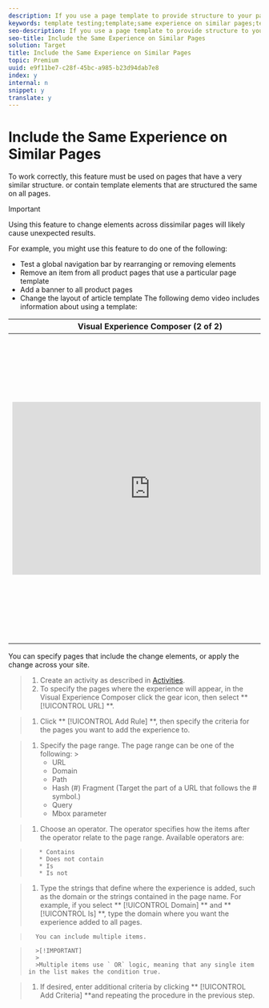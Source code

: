 ```yaml
---
description: If you use a page template to provide structure to your pages, or if your pages contain similar elements, this feature makes it possible to test variations in similarly structured page elements.
keywords: template testing;template;same experience on similar pages;template test
seo-description: If you use a page template to provide structure to your pages, or if your pages contain similar elements, this feature makes it possible to test variations in similarly structured page elements.
seo-title: Include the Same Experience on Similar Pages
solution: Target
title: Include the Same Experience on Similar Pages
topic: Premium
uuid: e9f11be7-c28f-45bc-a985-b23d94dab7e8
index: y
internal: n
snippet: y
translate: y
---
```


# Include the Same Experience on Similar Pages

To work correctly, this feature must be used on pages that have a very similar structure. or contain template elements that are structured the same on all pages. 


>[!IMPORTANT]
>
>Using this feature to change elements across dissimilar pages will likely cause unexpected results.



For example, you might use this feature to do one of the following: 

* Test a global navigation bar by rearranging or removing elements
* Remove an item from all product pages that use a particular page template
* Add a banner to all product pages
* Change the layout of article template
The following demo video includes information about using a template: 



<table id="table_C56F4BE9B867463380013C584D97DAD2"> 
 <thead> 
  <tr> 
   <th class="entry" colspan="2"> Visual Experience Composer (2 of 2) </th> 
   <th colname="col3" class="entry"> 7:29 </th> 
  </tr>
 </thead>
 <tbody> 
  <tr> 
   <td colspan="2"> <p> 
     <div width="550" class="video-iframe"> 
      <iframe src="https://www.youtube.com/embed/qwUKEp8en_k/" frameborder="0" webkitallowfullscreen="true" mozallowfullscreen="true" oallowfullscreen="true" msallowfullscreen="true" allowfullscreen="allowfullscreen" scrolling="no" width="550" height="345">https://www.youtube.com/embed/qwUKEp8en_k/</iframe>
     </div> </p> </td> 
   <td colname="col3"> <p> 
     <ul id="ul_B17C3EFA4B664415AE0159E418FF45C4"> 
      <li id="li_916224D2105348BE93D60015B2F43D4F">Rename and duplicate an experience </li> 
      <li id="li_0FED234A3A054DEAB62C4F58BAB47F7F">Create a redirect experience </li> 
      <li id="li_79866ECECA2D4ACB9AE991B2922ADA84">Target an activity to a single URL or a group of URLs </li> 
      <li id="li_67ED273861FC493785AC049CC0B37E6A">Create a multi-page activity </li> 
      <li id="li_F4646D966373499DA6A32ED62411DF57">Preview and build experience for responsive websites </li> 
      <li id="li_4CA9280B227C4ACBB3EDDC23AB8ECCC3">Use overlays to highlight types of elements </li> 
     </ul> </p> </td> 
  </tr> 
 </tbody> 
</table>

You can specify pages that include the change elements, or apply the change across your site. 

>1. Create an activity as described in [ Activities](c_activities.md#concept_D317A95A1AB54674BA7AB65C7985BA03).
>1. To specify the pages where the experience will appear, in the Visual Experience Composer click the gear icon, then select ** [!UICONTROL  URL] **.

>1. Click ** [!UICONTROL  Add Rule] **, then specify the criteria for the pages you want to add the experience to.

>    
>    1. Specify the page range. The page range can be one of the following: >    
>        * URL
>        * Domain
>        * Path
>        * Hash (#) Fragment (Target the part of a URL that follows the # symbol.)
>        * Query
>        * Mbox parameter


>    1. Choose an operator. The operator specifies how the items after the operator relate to the page range. Available operators are: 

>    
>        * Contains
>        * Does not contain
>        * Is
>        * Is not


>    1. Type the strings that define where the experience is added, such as the domain or the strings contained in the page name. For example, if you select ** [!UICONTROL  Domain] ** and ** [!UICONTROL  Is] **, type the domain where you want the experience added to all pages. 

>       You can include multiple items. 


>       >[!IMPORTANT]
>       >
>       >Multiple items use ` OR` logic, meaning that any single item in the list makes the condition true. 



>1. If desired, enter additional criteria by clicking ** [!UICONTROL  Add Criteria] **and repeating the procedure in the previous step.

